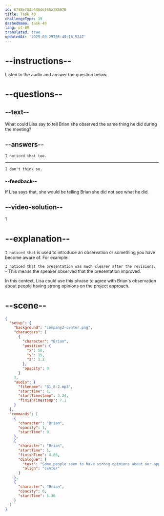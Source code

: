 ```yaml
---
id: 6798ef53b440d6f55a285876
title: Task 40
challengeType: 19
dashedName: task-40
lang: pt-BR
translated: true
updatedAt: '2025-09-29T05:49:18.524Z'
---
```


<!-- (Audio) Brian: Some people seem to have strong opinions about our approach to the project. -->

<!-- SPEAKING -->

# --instructions--

Listen to the audio and answer the question below.

# --questions--

## --text--

What could Lisa say to tell Brian she observed the same thing he did during the meeting?

## --answers--

`I noticed that too.`

---

`I don't think so.`

### --feedback--

If Lisa says that, she would be telling Brian she did not see what he did.

## --video-solution--

1

# --explanation--

`I noticed that` is used to introduce an observation or something you have become aware of. For example:

`I noticed that the presentation was much clearer after the revisions.` - This means the speaker observed that the presentation improved.  

In this context, Lisa could use this phrase to agree with Brian's observation about people having strong opinions on the project approach.

# --scene--

```json
{
  "setup": {
    "background": "company2-center.png",
    "characters": [
      {
        "character": "Brian",
        "position": {
          "x": 50,
          "y": 15,
          "z": 1.2
        },
        "opacity": 0
      }
    ],
    "audio": {
      "filename": "B1_8-2.mp3",
      "startTime": 1,
      "startTimestamp": 3.24,
      "finishTimestamp": 7.1
    }
  },
  "commands": [
    {
      "character": "Brian",
      "opacity": 1,
      "startTime": 0
    },
    {
      "character": "Brian",
      "startTime": 1,
      "finishTime": 4.86,
      "dialogue": {
        "text": "Some people seem to have strong opinions about our approach to the project.",
        "align": "center"
      }
    },
    {
      "character": "Brian",
      "opacity": 0,
      "startTime": 5.36
    }
  ]
}
```
